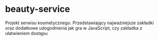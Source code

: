 # beauty-service
Projekt serwisu kosmetycznego. Przedstawiający najważniejsze zakładki oraz dodatkowe udogodnienia jak gra w JavaScript, czy zakładka z ułatwieniem dostępu 
